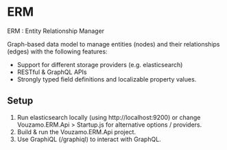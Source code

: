 # ERM
ERM : Entity Relationship Manager

Graph-based data model to manage entities (nodes) and their relationships (edges) with the following features:
* Support for different storage providers (e.g. elasticsearch)
* RESTful & GraphQL APIs
* Strongly typed field definitions and localizable property values.

## Setup

1. Run elasticsearch locally (using http://localhost:9200) or change Vouzamo.ERM.Api > Startup.js for alternative options / providers.
2. Build & run the Vouzamo.ERM.Api project.
3. Use GraphiQL (/graphiql) to interact with GraphQL.
